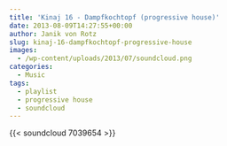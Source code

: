 ```yaml
---
title: 'Kinaj 16 - Dampfkochtopf (progressive house)'
date: 2013-08-09T14:27:55+00:00
author: Janik von Rotz
slug: kinaj-16-dampfkochtopf-progressive-house
images:
  - /wp-content/uploads/2013/07/soundcloud.png
categories:
  - Music
tags:
  - playlist
  - progressive house
  - soundcloud
---
```

{{< soundcloud 7039654 >}}